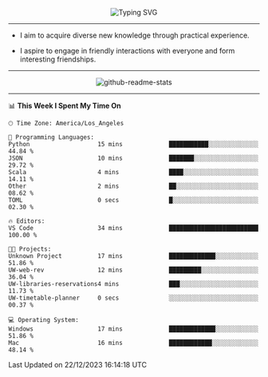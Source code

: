 <p align="center">
  <img src="https://readme-typing-svg.demolab.com?font=Fira+Code&weight=500&size=32&duration=2500&pause=1600&center=true&vCenter=true&random=false&width=1024&height=64&lines=Hi+there+%F0%9F%91%8B;I'm+delighted+you+could+make+it+here+%F0%9F%8E%89;I'm+Harry%2C+a+college+student+still+finding+my+way" alt="Typing SVG" />
</p>


---


- I aim to acquire diverse new knowledge through practical experience.

- I aspire to engage in friendly interactions with everyone and form interesting friendships.


---


<p align="center">
  <img src="https://github-readme-stats.vercel.app/api?username=Harry-Jing&show_icons=true" alt="github-readme-stats"/>
</p>


---

<!--START_SECTION:waka-->
📊 **This Week I Spent My Time On** 

```text
🕑︎ Time Zone: America/Los_Angeles

💬 Programming Languages: 
Python                   15 mins             ███████████░░░░░░░░░░░░░░   44.84 % 
JSON                     10 mins             ███████░░░░░░░░░░░░░░░░░░   29.72 % 
Scala                    4 mins              ████░░░░░░░░░░░░░░░░░░░░░   14.11 % 
Other                    2 mins              ██░░░░░░░░░░░░░░░░░░░░░░░   08.62 % 
TOML                     0 secs              █░░░░░░░░░░░░░░░░░░░░░░░░   02.30 % 

🔥 Editors: 
VS Code                  34 mins             █████████████████████████   100.00 % 

🐱‍💻 Projects: 
Unknown Project          17 mins             █████████████░░░░░░░░░░░░   51.86 % 
UW-web-rev               12 mins             █████████░░░░░░░░░░░░░░░░   36.04 % 
UW-libraries-reservations4 mins              ███░░░░░░░░░░░░░░░░░░░░░░   11.73 % 
UW-timetable-planner     0 secs              ░░░░░░░░░░░░░░░░░░░░░░░░░   00.37 % 

💻 Operating System: 
Windows                  17 mins             █████████████░░░░░░░░░░░░   51.86 % 
Mac                      16 mins             ████████████░░░░░░░░░░░░░   48.14 % 
```


 Last Updated on 22/12/2023 16:14:18 UTC
<!--END_SECTION:waka-->
